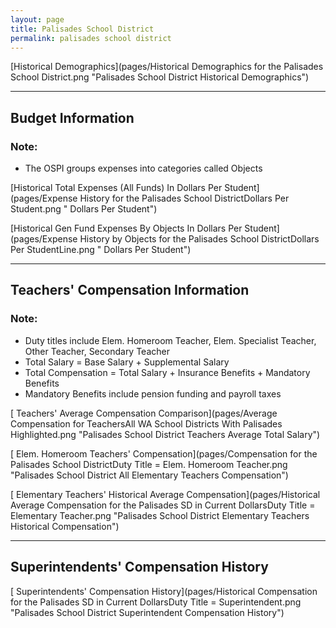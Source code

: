 ```yaml
---
layout: page
title: Palisades School District
permalink: palisades school district
---
```



[Historical Demographics](pages/Historical Demographics for the Palisades School District.png "Palisades School District Historical Demographics")

___

## Budget Information
### Note:
- The OSPI groups expenses into categories called Objects

[Historical Total Expenses (All Funds) In Dollars Per Student](pages/Expense History for the Palisades School DistrictDollars Per Student.png " Dollars Per Student")

[Historical Gen Fund Expenses By Objects In Dollars Per Student](pages/Expense History by Objects for the Palisades School DistrictDollars Per StudentLine.png " Dollars Per Student")


___

## Teachers' Compensation Information
### Note:
- Duty titles include Elem. Homeroom Teacher, Elem. Specialist Teacher, Other Teacher, Secondary Teacher
- Total Salary = Base Salary + Supplemental Salary
- Total Compensation = Total Salary + Insurance Benefits + Mandatory Benefits
- Mandatory Benefits include pension funding and payroll taxes

[ Teachers' Average Compensation Comparison](pages/Average Compensation for TeachersAll WA School Districts With Palisades Highlighted.png "Palisades School District Teachers Average Total Salary")

[ Elem. Homeroom Teachers' Compensation](pages/Compensation for the Palisades School DistrictDuty Title = Elem. Homeroom Teacher.png "Palisades School District All Elementary Teachers Compensation")

[ Elementary Teachers' Historical Average Compensation](pages/Historical Average Compensation for the Palisades SD in Current DollarsDuty Title = Elementary Teacher.png "Palisades School District Elementary Teachers Historical Compensation")


___

## Superintendents' Compensation History

[ Superintendents' Compensation History](pages/Historical Compensation for the Palisades SD in Current DollarsDuty Title = Superintendent.png "Palisades School District Superintendent Compensation History")

